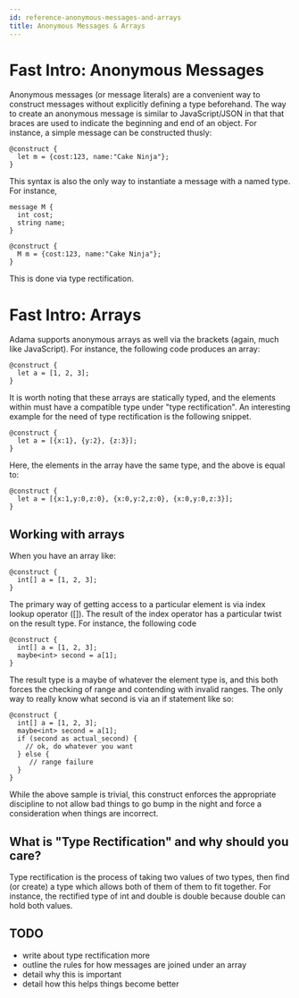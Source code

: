 ```yaml
---
id: reference-anonymous-messages-and-arrays
title: Anonymous Messages & Arrays
---
```


# Fast Intro: Anonymous Messages

Anonymous messages (or message literals) are a convenient way to construct messages without explicitly defining a type beforehand. The way to create an anonymous message is similar to JavaScript/JSON in that that braces are used to indicate the beginning and end of an object. For instance, a simple message can be constructed thusly:

```adama
@construct {
  let m = {cost:123, name:"Cake Ninja"};
}
```

This syntax is also the only way to instantiate a message with a named type. For instance,

```adama
message M {
  int cost;
  string name;
}

@construct {
  M m = {cost:123, name:"Cake Ninja"};
}
```

This is done via type rectification.

# Fast Intro: Arrays

Adama supports anonymous arrays as well via the brackets (again, much like JavaScript). For instance, the following code produces an array:

```adama
@construct {
  let a = [1, 2, 3];
}
```

It is worth noting that these arrays are statically typed, and the elements within must have a compatible type under "type rectification". An interesting example for the need of type rectification is the following snippet.

```adama
@construct {
  let a = [{x:1}, {y:2}, {z:3}];
}
```

Here, the elements in the array have the same type, and the above is equal to:

```adama
@construct {
  let a = [{x:1,y:0,z:0}, {x:0,y:2,z:0}, {x:0,y:0,z:3}];
}
```

## Working with arrays

When you have an array like:

```adama
@construct {
  int[] a = [1, 2, 3];
}
```

The primary way of getting access to a particular element is via index lookup operator ([]). The result of the index operator has a particular twist on the result type. For instance, the following code 

```adama
@construct {
  int[] a = [1, 2, 3];
  maybe<int> second = a[1];
}
```

The result type is a maybe of whatever the element type is, and this both forces the checking of range and contending with invalid ranges. The only way to really know what second is via an if statement like so:


```adama
@construct {
  int[] a = [1, 2, 3];
  maybe<int> second = a[1];
  if (second as actual_second) {
  	// ok, do whatever you want
  } else {
     // range failure
  }
}
```

While the above sample is trivial, this construct enforces the appropriate discipline to not allow bad things to go bump in the night and force a consideration when things are incorrect.

## What is "Type Rectification" and why should you care?

Type rectification is the process of taking two values of two types, then find (or create) a type which allows both of them of them to fit together. For instance, the rectified type of int and double is double because double can hold both values.


## TODO
* write about type rectification more
* outline the rules for how messages are joined under an array
* detail why this is important
* detail how this helps things become better